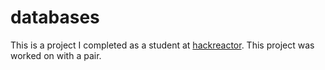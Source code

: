 # databases  
This is a project I completed as a student at [hackreactor](http://hackreactor.com). This project was worked on with a pair.
